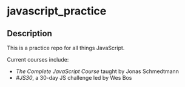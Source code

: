 # javascript_practice

## Description
This is a practice repo for all things JavaScript. 

Current courses include:
* *The Complete JavaScript Course* taught by Jonas Schmedtmann
* *#JS30*, a 30-day JS challenge led by Wes Bos


